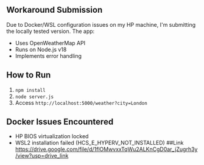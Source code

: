## Workaround Submission
Due to Docker/WSL configuration issues on my HP machine, I'm submitting the locally tested version. The app:
- Uses OpenWeatherMap API
- Runs on Node.js v18
- Implements error handling

## How to Run
1. `npm install`
2. `node server.js`
3. Access `http://localhost:5000/weather?city=London`

## Docker Issues Encountered
- HP BIOS virtualization locked
- WSL2 installation failed (HCS_E_HYPERV_NOT_INSTALLED)
##Link
https://drive.google.com/file/d/1flOMwvxxTqWu2ALKnCgD0ar_jZugrh3y/view?usp=drive_link
